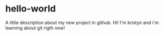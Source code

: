 # hello-world
A little description about my new project in github.
Hi! I'm kristyn and i'm learning about git rigth now!
